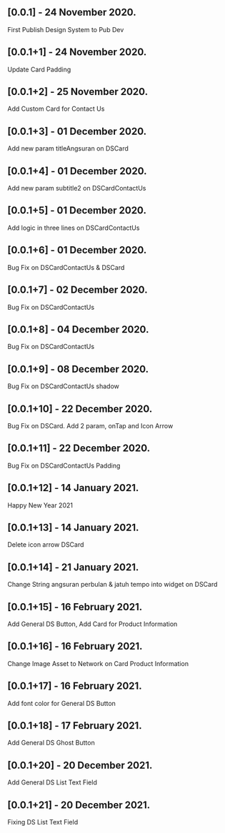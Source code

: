 ## [0.0.1] - 24 November 2020.

First Publish Design System to Pub Dev

## [0.0.1+1] - 24 November 2020.

Update Card Padding

## [0.0.1+2] - 25 November 2020.

Add Custom Card for Contact Us

## [0.0.1+3] - 01 December 2020.

Add new param titleAngsuran on DSCard

## [0.0.1+4] - 01 December 2020.

Add new param subtitle2 on DSCardContactUs

## [0.0.1+5] - 01 December 2020.

Add logic in three lines on DSCardContactUs

## [0.0.1+6] - 01 December 2020.

Bug Fix on DSCardContactUs & DSCard

## [0.0.1+7] - 02 December 2020.

Bug Fix on DSCardContactUs

## [0.0.1+8] - 04 December 2020.

Bug Fix on DSCardContactUs

## [0.0.1+9] - 08 December 2020.

Bug Fix on DSCardContactUs shadow

## [0.0.1+10] - 22 December 2020.

Bug Fix on DSCard. Add 2 param, onTap and Icon Arrow

## [0.0.1+11] - 22 December 2020.

Bug Fix on DSCardContactUs Padding

## [0.0.1+12] - 14 January 2021.

Happy New Year 2021

## [0.0.1+13] - 14 January 2021.

Delete icon arrow DSCard

## [0.0.1+14] - 21 January 2021.

Change String angsuran perbulan & jatuh tempo into widget on DSCard

## [0.0.1+15] - 16 February 2021.

Add General DS Button, Add Card for Product Information

## [0.0.1+16] - 16 February 2021.

Change Image Asset to Network on Card Product Information

## [0.0.1+17] - 16 February 2021.

Add font color for General DS Button

## [0.0.1+18] - 17 February 2021.

Add General DS Ghost Button

## [0.0.1+20] - 20 December 2021.

Add General DS List Text Field

## [0.0.1+21] - 20 December 2021.

Fixing DS List Text Field

